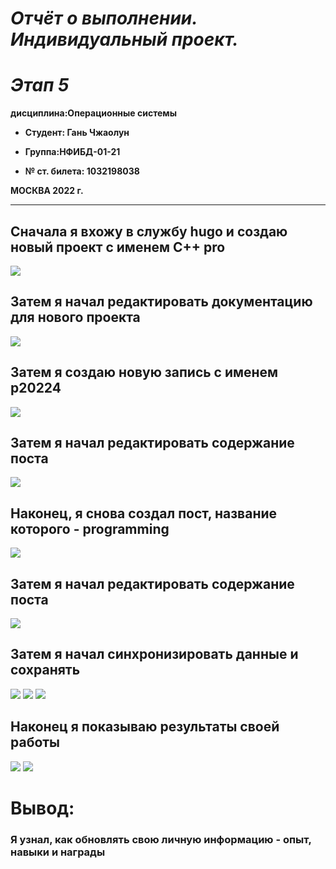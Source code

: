 # ***Отчёт о выполнении. Индивидуальный проект.***
# ***Этап 5***

**дисциплина:Операционные системы**          



- **Студент: Гань Чжаолун**                                    

- **Группа:НФИБД-01-21** 
 
- **№ ст. билета: 1032198038**                                     



**МОСКВА
2022 г.**

--- 

## Сначала я вхожу в службу hugo и создаю новый проект с именем C++ pro
![](https://i.ibb.co/KNVS6LX/401.jpg)
## Затем я начал редактировать документацию для нового проекта
![](https://i.ibb.co/svwtJX4/402.jpg)
## Затем я создаю новую запись с именем p20224
![](https://i.ibb.co/tpz4nry/403.jpg)
## Затем я начал редактировать содержание поста
![](https://i.ibb.co/k6j8Zk9/404.jpg)
## Наконец, я снова создал пост, название которого - programming
![](https://i.ibb.co/TBbNkgt/405.jpg)
## Затем я начал редактировать содержание поста
![](https://i.ibb.co/HPhVF9q/406.jpg)
## Затем я начал синхронизировать данные и сохранять
![](https://i.ibb.co/pxn0YG8/407.jpg)
![](https://i.ibb.co/FBBkbR0/408.jpg)
![](https://i.ibb.co/LgxKs0M/409.jpg)
## Наконец я показываю результаты своей работы
![](https://i.ibb.co/KxgpmHW/410.jpg)
![](https://i.ibb.co/Dz7qwKc/411.jpg)




# Вывод:
### **Я узнал, как обновлять свою личную информацию - опыт, навыки и награды**